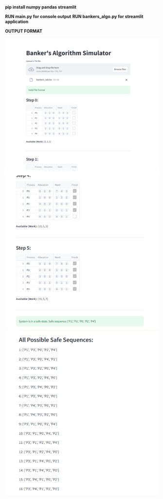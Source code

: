 **pip install numpy pandas streamlit**

**RUN main.py for console output**
**RUN bankers_algo.py for streamlit application**

**OUTPUT FORMAT**

![Output Format.](./1.PNG)
![Output Format.](./2.PNG)
![Output Format.](./3.PNG)
